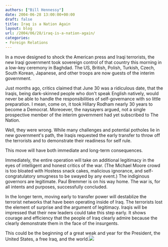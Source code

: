 ```yaml
---
authors: ["Bill Hennessy"]
date: 2004-06-28 13:00:00+00:00
draft: false
title: Iraq is a Nation Again
layout: blog
url: /2004/06/28/iraq-is-a-nation-again/
categories:
- Foreign Relations
---
```


In a move designed to shock the American press and Iraqi terrorists, the new Iraqi government took sovereign control of that country this morning in a low-key ceremony in Baghdad. The US, British, Polish, Turkish, Czech, South Korean, Japanese, and other troops are now guests of the interim government.  
  
Just months ago, critics claimed that June 30 was a ridiculous date, that the Iraqis, being dark-skinned people who don't speak English natively, would never be able to handle the responsibilities of self-governance with so little preparation. I mean, come on, it took Hillary Rodham nearly 30 years to become a Democrat. Moreoever, the naysayers argued, not a single prospective member of the interim government had yet subscribed to The Nation.   
  
Well, they were wrong. While many challenges and potential potholes lie in new government's path, the Iraqis requested the early transfer to throw off the terrorists and to demonstrate their readiness for self rule.   
  
This move will have both immediate and long-term consequences.  
  
Immediately, the entire operation will take on additional legitimacy in the eyes of intelligent and honest critics of the war. (The Michael Moore crowd is too bloated with Hostess snack cakes, malicious ignorance, and self-congratulatory smugness to be swayed by any event.) The indiginous governors are legitimate. Paul Bremmer is on his way home. The war is, for all intents and purposes, successfully concluded.  
  
In the longer term, moving early to transfer power will destablize the terrorist networks that have been operating inside of Iraq. The terrorists lost the element of surprise and the argument of legitimacy. Iraqis will be impressed that their new leaders could take this step early. It shows courage and efficiency that the people of Iraq clearly admire because the clearly demonstrate them in the face of the insurgents.  
  
This could be the beginning of a great weak and year for the President, the United States, a free Iraq, and the world.![](https://blog.billhennessy.com/aggbug.aspx?PostID=734)

